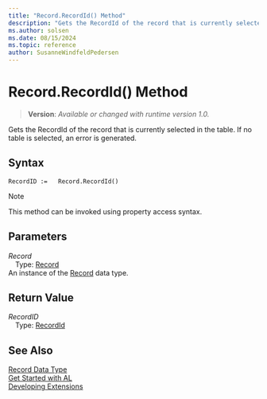 ```yaml
---
title: "Record.RecordId() Method"
description: "Gets the RecordId of the record that is currently selected in the table."
ms.author: solsen
ms.date: 08/15/2024
ms.topic: reference
author: SusanneWindfeldPedersen
---
```

[//]: # (START>DO_NOT_EDIT)
[//]: # (IMPORTANT:Do not edit any of the content between here and the END>DO_NOT_EDIT.)
[//]: # (Any modifications should be made in the .xml files in the ModernDev repo.)
# Record.RecordId() Method
> **Version**: _Available or changed with runtime version 1.0._

Gets the RecordId of the record that is currently selected in the table. If no table is selected, an error is generated.


## Syntax
```AL
RecordID :=   Record.RecordId()
```
> [!NOTE]
> This method can be invoked using property access syntax.
## Parameters
*Record*  
&emsp;Type: [Record](record-data-type.md)  
An instance of the [Record](record-data-type.md) data type.  

## Return Value
*RecordID*  
&emsp;Type: [RecordId](../recordid/recordid-data-type.md)  



[//]: # (IMPORTANT: END>DO_NOT_EDIT)
## See Also
[Record Data Type](record-data-type.md)  
[Get Started with AL](../../devenv-get-started.md)  
[Developing Extensions](../../devenv-dev-overview.md)